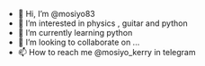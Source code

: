 - 👋 Hi, I’m @mosiyo83
- 👀 I’m interested in physics , guitar and python
- 🌱 I’m currently learning python
- 💞️ I’m looking to collaborate on ...
- 📫 How to reach me @mosiyo_kerry in telegram

<!---
mosiyo83/mosiyo83 is a ✨ special ✨ repository because its `README.md` (this file) appears on your GitHub profile.
You can click the Preview link to take a look at your changes.
--->
